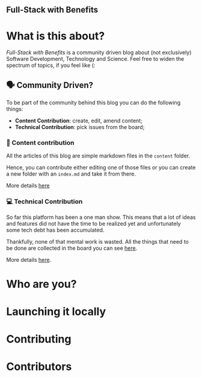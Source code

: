 Full-Stack with Benefits
---

# What is this about?

_Full-Stack with Benefits_ is a community driven blog about (not exclusively) Software Development, Technology and Science. 
Feel free to widen the spectrum of topics, if you feel like (:

## 🗣 Community Driven?

To be part of the community behind this blog you can do the following things:

* **Content Contribution**: create, edit, amend content;
* **Technical Contribution**: pick issues from the board;

### 📖 Content contribution

All the articles of this blog are simple markdown files in the `content` folder. 

Hence, you can contribute either editing one of those files or you can create a new folder with an `index.md` and take it from there.

More details [here]()

### 💻 Technical Contribution

So far this platform has been a one man show. This means that a lot of ideas and features did not have the time to be realized yet and unfortunately some tech debt has been accumulated.

Thankfully, none of that mental work is wasted. All the things that need to be done are collected in the board you can see [here]().

More details [here]().

# Who are you?

# Launching it locally

# Contributing

# Contributors

